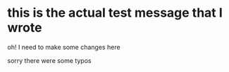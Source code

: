 # this is the actual test message that I wrote

oh! I need to make some changes here

sorry there were some typos

